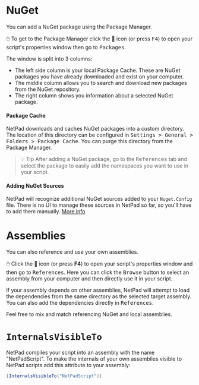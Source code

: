 # NuGet

You can add a NuGet package using the Package Manager. 

:computer_mouse: To get to the Package Manager click the :wrench: icon (or press <kbd>F4</kbd>) to open your script's properties window then go to <kbd>Packages</kbd>.

The window is split into 3 columns:
* The left side column is your local Package Cache. These are NuGet packages you have already downloaded and exist on your computer.
* The middle column allows you to search and download new packages from the NuGet repository.
* The right column shows you information about a selected NuGet package.

#### Package Cache

NetPad downloads and caches NuGet packages into a custom directory. The location of this directory can be configured in <kbd><kbd>Settings</kbd> > <kbd>General</kbd> > <kbd>Folders</kbd> > <kbd>Package Cache</kbd></kbd>. You can purge this directory from the Package Manager.


> :bulb: Tip
> After adding a NuGet package, go to the <kbd>References</kbd> tab and select the package to easily add the namespaces you want to use in your script.

#### Adding NuGet Sources
NetPad will recognize additional NuGet sources added to your `Nuget.Config` file. There is no UI to manage these sources
in NetPad so far, so you'll have to add them manually. [More info](https://learn.microsoft.com/en-us/nuget/consume-packages/configuring-nuget-behavior#config-file-locations-and-uses)

# Assemblies

You can also reference and use your own assemblies.

:computer_mouse: Click the :wrench: icon (or press **F4**) to open your script's properties window and then go to <kbd>References</kbd>. Here you can click the <kbd>Browse</kbd> button to select an assembly from your computer and then directly use it in your script.

If your assembly depends on other assemblies, NetPad will attempt to load the dependencies from the same directory as the selected target assembly. You can also add the dependencies directly in <kbd>References</kbd>.

Feel free to mix and match referencing NuGet and local assemblies.

# `InternalsVisibleTo`

NetPad compiles your script into an assembly with the name "NetPadScript". To make the internals of your own assemblies visible to NetPad scripts add this attribute to your assembly:

```csharp
[InternalsVisibleTo("NetPadScript")]
```